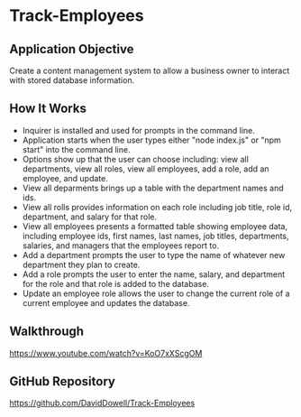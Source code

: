 # Track-Employees

## Application Objective

Create a content management system to allow a business owner to interact with stored database information.

## How It Works

* Inquirer is installed and used for prompts in the command line.
* Application starts when the user types either "node index.js" or "npm start" into the command line.
* Options show up that the user can choose including: view all departments, view all roles, view all employees, add a role, add an employee, and update.
* View all deparments brings up a table with the department names and ids.
* View all rolls provides information on each role including job title, role id, department, and salary for that role.
* View all employees presents a formatted table showing employee data, including employee ids, first names, last names, job titles, departments, salaries,  and managers that the employees report to.
* Add a department prompts the user to type the name of whatever new department they plan to create.
* Add a role prompts the user to enter the name, salary, and department for the role and that role is added to the database.
* Update an employee role allows the user to change the current role of a current employee and updates the database.

## Walkthrough

https://www.youtube.com/watch?v=KoO7xXScgOM

## GitHub Repository

https://github.com/DavidDowell/Track-Employees
